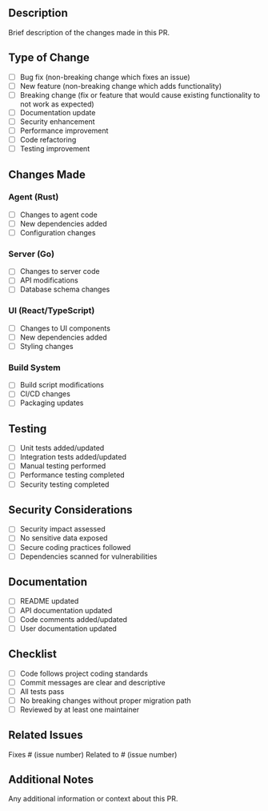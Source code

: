 ## Description
Brief description of the changes made in this PR.

## Type of Change
- [ ] Bug fix (non-breaking change which fixes an issue)
- [ ] New feature (non-breaking change which adds functionality)
- [ ] Breaking change (fix or feature that would cause existing functionality to not work as expected)
- [ ] Documentation update
- [ ] Security enhancement
- [ ] Performance improvement
- [ ] Code refactoring
- [ ] Testing improvement

## Changes Made
### Agent (Rust)
- [ ] Changes to agent code
- [ ] New dependencies added
- [ ] Configuration changes

### Server (Go)
- [ ] Changes to server code
- [ ] API modifications
- [ ] Database schema changes

### UI (React/TypeScript)
- [ ] Changes to UI components
- [ ] New dependencies added
- [ ] Styling changes

### Build System
- [ ] Build script modifications
- [ ] CI/CD changes
- [ ] Packaging updates

## Testing
- [ ] Unit tests added/updated
- [ ] Integration tests added/updated
- [ ] Manual testing performed
- [ ] Performance testing completed
- [ ] Security testing completed

## Security Considerations
- [ ] Security impact assessed
- [ ] No sensitive data exposed
- [ ] Secure coding practices followed
- [ ] Dependencies scanned for vulnerabilities

## Documentation
- [ ] README updated
- [ ] API documentation updated
- [ ] Code comments added/updated
- [ ] User documentation updated

## Checklist
- [ ] Code follows project coding standards
- [ ] Commit messages are clear and descriptive
- [ ] All tests pass
- [ ] No breaking changes without proper migration path
- [ ] Reviewed by at least one maintainer

## Related Issues
Fixes # (issue number)
Related to # (issue number)

## Additional Notes
Any additional information or context about this PR.
